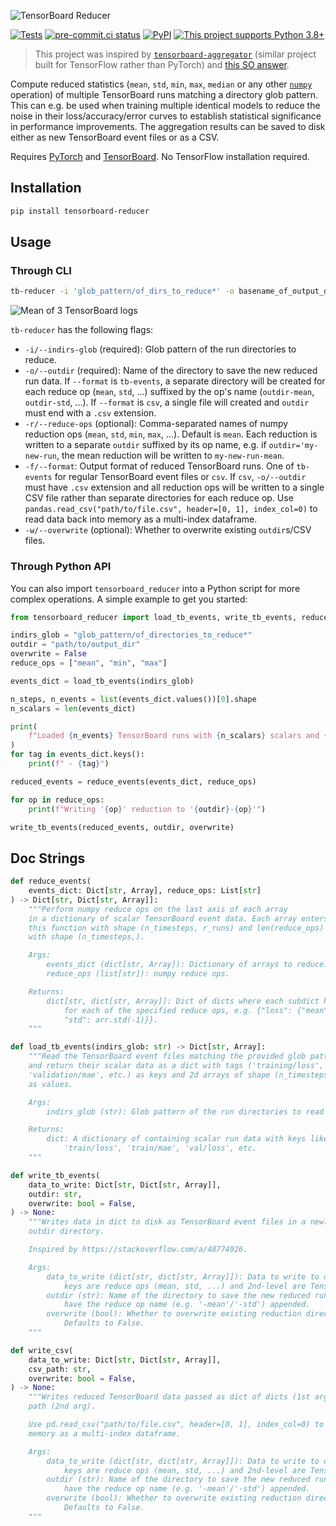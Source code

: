 ![TensorBoard Reducer](https://raw.githubusercontent.com/janosh/tensorboard-reducer/main/assets/tensorboard-reducer.svg)

[![Tests](https://github.com/janosh/tensorboard-reducer/workflows/Tests/badge.svg)](https://github.com/janosh/tensorboard-reducer/actions)
[![pre-commit.ci status](https://results.pre-commit.ci/badge/github/janosh/tensorboard-reducer/main.svg)](https://results.pre-commit.ci/latest/github/janosh/tensorboard-reducer/main)
[![PyPI](https://img.shields.io/pypi/v/tensorboard-reducer)](https://pypi.org/project/tensorboard-reducer)
[![This project supports Python 3.8+](https://img.shields.io/badge/Python-3.8+-blue.svg)](https://python.org/downloads)

> This project was inspired by [`tensorboard-aggregator`](https://github.com/Spenhouet/tensorboard-aggregator) (similar project built for TensorFlow rather than PyTorch) and [this SO answer](https://stackoverflow.com/a/48774926).

Compute reduced statistics (`mean`, `std`, `min`, `max`, `median` or any other [`numpy`](https://numpy.org/doc/stable) operation) of multiple TensorBoard runs matching a directory glob pattern. This can e.g. be used when training multiple identical models to reduce the noise in their loss/accuracy/error curves to establish statistical significance in performance improvements. The aggregation results can be saved to disk either as new TensorBoard event files or as a CSV.

Requires [PyTorch](https://pypi.org/project/torch) and [TensorBoard](https://pypi.org/project/tensorboard). No TensorFlow installation required.

## Installation

```sh
pip install tensorboard-reducer
```

## Usage

### Through CLI

```sh
tb-reducer -i 'glob_pattern/of_dirs_to_reduce*' -o basename_of_output_dir -r mean,std,min,max
```

![Mean of 3 TensorBoard logs](https://raw.githubusercontent.com/janosh/tensorboard-reducer/main/assets/3-runs-mean.png)

`tb-reducer` has the following flags:

- `-i/--indirs-glob` (required): Glob pattern of the run directories to reduce.
- `-o/--outdir` (required): Name of the directory to save the new reduced run data. If `--format` is `tb-events`, a separate directory will be created for each reduce op (`mean`, `std`, ...) suffixed by the op's name (`outdir-mean`, `outdir-std`, ...). If `--format` is `csv`, a single file will created and `outdir` must end with a `.csv` extension.
- `-r/--reduce-ops` (optional): Comma-separated names of numpy reduction ops (`mean`, `std`, `min`, `max`, ...). Default is `mean`. Each reduction is written to a separate `outdir` suffixed by its op name, e.g. if `outdir='my-new-run`, the mean reduction will be written to `my-new-run-mean`.
- `-f/--format`: Output format of reduced TensorBoard runs. One of `tb-events` for regular TensorBoard event files or `csv`. If `csv`, `-o/--outdir` must have `.csv` extension and all reduction ops will be written to a single CSV file rather than separate directories for each reduce op. Use `pandas.read_csv("path/to/file.csv", header=[0, 1], index_col=0)` to read data back into memory as a multi-index dataframe.
- `-w/--overwrite` (optional): Whether to overwrite existing `outdir`s/CSV files.

### Through Python API

You can also import `tensorboard_reducer` into a Python script for more complex operations. A simple example to get you started:

```py
from tensorboard_reducer import load_tb_events, write_tb_events, reduce_events

indirs_glob = "glob_pattern/of_directories_to_reduce*"
outdir = "path/to/output_dir"
overwrite = False
reduce_ops = ["mean", "min", "max"]

events_dict = load_tb_events(indirs_glob)

n_steps, n_events = list(events_dict.values())[0].shape
n_scalars = len(events_dict)

print(
    f"Loaded {n_events} TensorBoard runs with {n_scalars} scalars and {n_steps} steps each"
)
for tag in events_dict.keys():
    print(f" - {tag}")

reduced_events = reduce_events(events_dict, reduce_ops)

for op in reduce_ops:
    print(f"Writing '{op}' reduction to '{outdir}-{op}'")

write_tb_events(reduced_events, outdir, overwrite)
```

## Doc Strings

```py
def reduce_events(
    events_dict: Dict[str, Array], reduce_ops: List[str]
) -> Dict[str, Dict[str, Array]]:
    """Perform numpy reduce ops on the last axis of each array
    in a dictionary of scalar TensorBoard event data. Each array enters
    this function with shape (n_timesteps, r_runs) and len(reduce_ops) exit
    with shape (n_timesteps,).

    Args:
        events_dict (dict[str, Array]): Dictionary of arrays to reduce.
        reduce_ops (list[str]): numpy reduce ops.

    Returns:
        dict[str, dict[str, Array]]: Dict of dicts where each subdict holds one reduced array
            for each of the specified reduce ops, e.g. {"loss": {"mean": arr.mean(-1),
            "std": arr.std(-1)}}.
    """
```

```py
def load_tb_events(indirs_glob: str) -> Dict[str, Array]:
    """Read the TensorBoard event files matching the provided glob pattern
    and return their scalar data as a dict with tags ('training/loss',
    'validation/mae', etc.) as keys and 2d arrays of shape (n_timesteps, r_runs)
    as values.

    Args:
        indirs_glob (str): Glob pattern of the run directories to read from disk.

    Returns:
        dict: A dictionary of containing scalar run data with keys like
            'train/loss', 'train/mae', 'val/loss', etc.
    """
```

```py
def write_tb_events(
    data_to_write: Dict[str, Dict[str, Array]],
    outdir: str,
    overwrite: bool = False,
) -> None:
    """Writes data in dict to disk as TensorBoard event files in a newly created/overwritten
    outdir directory.

    Inspired by https://stackoverflow.com/a/48774926.

    Args:
        data_to_write (dict[str, dict[str, Array]]): Data to write to disk. Assumes 1st-level
            keys are reduce ops (mean, std, ...) and 2nd-level are TensorBoard tags.
        outdir (str): Name of the directory to save the new reduced run data. Will
            have the reduce op name (e.g. '-mean'/'-std') appended.
        overwrite (bool): Whether to overwrite existing reduction directories.
            Defaults to False.
    """
```

```py
def write_csv(
    data_to_write: Dict[str, Dict[str, Array]],
    csv_path: str,
    overwrite: bool = False,
) -> None:
    """Writes reduced TensorBoard data passed as dict of dicts (1st arg) to a CSV file
    path (2nd arg).

    Use pd.read_csv("path/to/file.csv", header=[0, 1], index_col=0) to read data back into
    memory as a multi-index dataframe.

    Args:
        data_to_write (dict[str, dict[str, Array]]): Data to write to disk. Assumes 1st-level
            keys are reduce ops (mean, std, ...) and 2nd-level are TensorBoard tags.
        outdir (str): Name of the directory to save the new reduced run data. Will
            have the reduce op name (e.g. '-mean'/'-std') appended.
        overwrite (bool): Whether to overwrite existing reduction directories.
            Defaults to False.
    """
```
